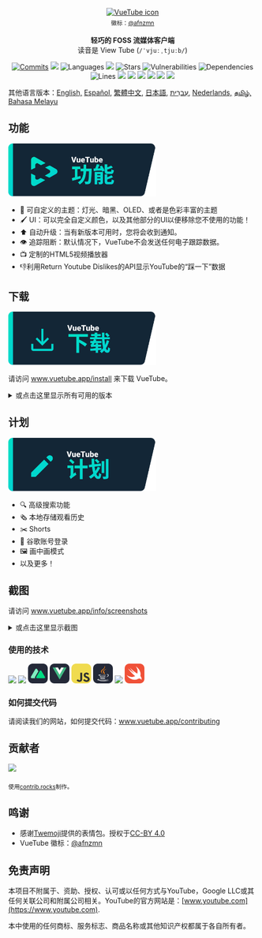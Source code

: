 <p align="center">
  <a href="https://vuetube.app/">
    <img src="https://cdn.discordapp.com/attachments/751596360108605500/980418672331988992/VueTube_Dark.svg" alt="VueTube icon" width="500"/>
  </a>
  </br>
  <sub>徽标：<a href="https://github.com/afnzmn">@afnzmn</a></sub>
  </br>
  </br>
<strong>轻巧的 FOSS 流媒体客户端</strong>
</br>
读音是 View Tube (<code>/ˈvjuːˌtjuːb/</code>)
</p>

<p align="center">
  <a href="https://github.com/VueTubeApp/VueTube/commits/main"><img src="https://img.shields.io/github/commit-activity/m/VueTubeApp/VueTube?label=Commits" alt="Commits"></img></a>
  <a href="https://github.com/VueTubeApp/VueTube/issues" alt="Issues"><img src="https://img.shields.io/github/issues/VueTubeApp/VueTube"></img></a>
  <a><img src="https://img.shields.io/github/languages/count/VueTubeApp/VueTube" alt="Languages"></img></a>
  <a href="https://github.com/VueTubeApp/VueTube/blob/main/LICENSE" alt="License"><img src="https://img.shields.io/github/license/VueTubeApp/VueTube"></img></a>
  <a><img src="https://img.shields.io/github/stars/VueTubeApp/VueTube" alt="Stars"></img></a>
  <a><img src="https://img.shields.io/snyk/vulnerabilities/github/VueTubeApp/VueTube" alt="Vulnerabilities"></img></a>
  <a><img src="https://img.shields.io/librariesio/github/VueTubeApp/VueTube" alt="Dependencies"></img></a>
  <a><img src="https://img.shields.io/tokei/lines/github/VueTubeApp/VueTube" alt="Lines"></img></a>
  <a href="https://github.com/VueTubeApp/VueTube/actions/workflows/ci.yml" alt="CI"><img src="https://github.com/VueTubeApp/VueTube/actions/workflows/ci.yml/badge.svg"></img></a>
  <a href="https://vuetube.app" alt="Website"><img src="https://img.shields.io/website?down_message=offline&up_message=online&url=https%3A%2F%2Fvuetube.app"></img></a>
  <a href="https://reddit.com/r/vuetube" alt="Reddit"><img src="https://img.shields.io/reddit/subreddit-subscribers/vuetube?label=r%2FVuetube&logo=reddit&logoColor=white"></img></a>
  <a href="https://t.me/VueTube" alt="Telegram"><img src="https://img.shields.io/endpoint?color=neon&style=flat&url=https%3A%2F%2Ftg.sumanjay.workers.dev%2Fvuetube"></img></a>
  <a href="https://discord.gg/7P8KJrdd5W" alt="Discord"><img src="https://img.shields.io/discord/946587366242533377?label=Discord&style=flat&logo=discord&logoColor=white"></img></a>
  <a href="https://twitter.com/VueTubeApp" alt="Twitter"><img src="https://img.shields.io/twitter/follow/VueTubeApp?label=Follow&style=flat&logo=twitter"></img></a>
</p>

其他语言版本：[English,](readme.md) [Español,](readme.es.md) [繁體中文,](readme.zh-hant.md) [日本語,](readme.ja.md) [עִברִית,](readme.he.md) [Nederlands,](readme.nl.md) [தமிழ்,](readme.ta.md) [Bahasa Melayu](readme.ms.md)

## 功能

<img src="./resources/readme-zh-hans/Features.zh-hans.svg" alt="VueTube icon" width="300"/>

- 🎨 可自定义的主题：灯光、暗黑、OLED、或者是色彩丰富的主题
- 🖌️ UI：可以完全自定义颜色，以及其他部分的UI以便移除您不使用的功能！
- ⬆️ 自动升级：当有新版本可用时，您将会收到通知。
- 👁️ 追踪阻断：默认情况下，VueTube不会发送任何电子跟踪数据。
- 📺 定制的HTML5视频播放器
- 👎利用Return Youtube Dislikes的API显示YouTube的“踩一下”数据

## 下载

<img src="./resources/readme-zh-hans/Install.zh-hans.svg" alt="VueTube icon" width="300"/>

请访问 www.vuetube.app/install 来下载 VueTube。

<details>
  <summary>或点击这里显示所有可用的版本</summary>
<br />

### Android
| <a href=https://nightly.link/VueTubeApp/VueTube/workflows/ci/main/android.zip><img id="im" width="200" src=./resources/getunstable.png></a>  | <a href=https://github.com/VueTubeApp/VueTube/releases/download/0.2/VueTube-Canary-June-15-2022.apk><img id="im" width="200" src=./resources/getcanary.png></a> | <a href=https://vuetube.app/install><img id="im" width="200" src=./resources/getstable.png></a>  |
| ------------- | ------------- |  ------------- |
| 有最新的功能，并且经常有可升级的版本。不过bug更常见。 | 比stable的板本有更新的功能，而且比unstable更稳定。不过还是会遇见错误的。 | 因为VueTube未完成开发阶段，暂时无法下载Stable版本 |
  

### iOS
| <a href=https://nightly.link/VueTubeApp/VueTube/workflows/ci/main/iOS.zip><img id="im" width="200" src=./resources/getunstable.png></a>  | <a href=https://cdn.discordapp.com/attachments/949908267855921163/972164558930198528/VueTube-Canary-May-6-2022.ipa><img id="im" width="200" src=./resources/getcanary.png></a> | <a href=https://vuetube.app/install><img id="im" width="200" src=./resources/getstable.png></a>  |
| ------------- | ------------- |  ------------- |
| 有最新的功能，并且经常有可升级的版本。不过bug更常见。 | 比stable的板本有更新的功能，而且比unstable更稳定。不过还是会遇见错误的。 | 因为VueTube未完成开发阶段，暂时无法下载Stable版本 |
  
</details>

## 计划

<img src="./resources/readme-zh-hans/Plans.zh-hans.svg" alt="VueTube icon" width="300"/>

- 🔍 高级搜索功能
- 🗞️ 本地存储观看历史
- ✂️ Shorts
- 🧑 谷歌账号登录
- 🖼️ 画中画模式
- 以及更多！

## 截图

请访问 www.vuetube.app/info/screenshots

<details>
  <summary> 或点击这里显示截图  </summary>
<br />
  
<img src="https://vuetube.app/wtch.png" width="400">
<img src="https://vuetube.app/stng.png" width="400">
<img src="https://vuetube.app/srch.png" width="400">
     
</details>

### 使用的技术

<a href="https://capacitorjs.com/solution/vue"><img src="https://cdn.discordapp.com/attachments/953538236716814356/955694368742834176/Capacitator-Dark.svg" height=40/></a> <a href="https://vuetifyjs.com/"><img src="https://cdn.discordapp.com/attachments/810799100940255260/973719873467342908/Vuetify-Dark.svg" height=40/></a> <a href="https://nuxtjs.org/"><img src="https://github.com/tandpfun/skill-icons/raw/main/icons/NuxtJS-Dark.svg" height=40/></a> <a href="https://vuejs.org/"><img src="https://github.com/tandpfun/skill-icons/raw/main/icons/VueJS-Dark.svg" height=40/></a> <a href="https://javascript.com/"><img src="https://github.com/tandpfun/skill-icons/raw/main/icons/JavaScript.svg" height=40/></a> <a href="https://java.com/"><img src="https://github.com/tandpfun/skill-icons/raw/main/icons/Java-Dark.svg" height=40/></a> <a href="https://gradle.com/"><img src="https://cdn.discordapp.com/attachments/810799100940255260/955691550560636958/Gradle.svg" height=40/></a> <a href="https://developer.apple.com/swift/"><img src="https://github.com/tandpfun/skill-icons/raw/main/icons/Swift.svg" height=40/></a>

### 如何提交代码

请阅读我们的网站，如何提交代码：www.vuetube.app/contributing

## 贡献者 

<a href="https://github.com/VueTubeApp/VueTube/graphs/contributors">
  <img src="https://contrib.rocks/image?repo=VueTubeApp/VueTube" />
</a>

<sub>使用[contrib.rocks](https://contrib.rocks)制作。</sub>

## 鸣谢 

- 感谢[Twemoji](https://twemoji.twitter.com/)提供的表情包。授权于[CC-BY 4.0](https://creativecommons.org/licenses/by/4.0/)
- VueTube 徽标：[@afnzmn](https://github.com/afnzmn)

## 免责声明

本项目不附属于、资助、授权、认可或以任何方式与YouTube，Google LLC或其任何关联公司和附属公司相关。YouTube的官方网站是：[www.youtube.com](https://www.youtube.com).

本中使用的任何商标、服务标志、商品名称或其他知识产权都属于各自所有者。

